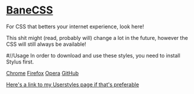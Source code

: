 # [BaneCSS](https://jordy3d.github.io)

For CSS that betters your internet experience, look here!

This shit might (read, probably will) change a lot in the future, however the CSS will still always be available!

#//Usage
In order to download and use these styles, you need to install Stylus first.

[Chrome](https://chrome.google.com/webstore/detail/stylus/clngdbkpkpeebahjckkjfobafhncgmne?hl=en) [Firefox](https://addons.mozilla.org/en-US/firefox/addon/styl-us/) [Opera](https://addons.opera.com/en/extensions/details/stylus/) [GitHub](https://github.com/openstyles/stylus)

[Here's a link to my Userstyles page if that's preferable](https://userstyles.org/users/458018)
